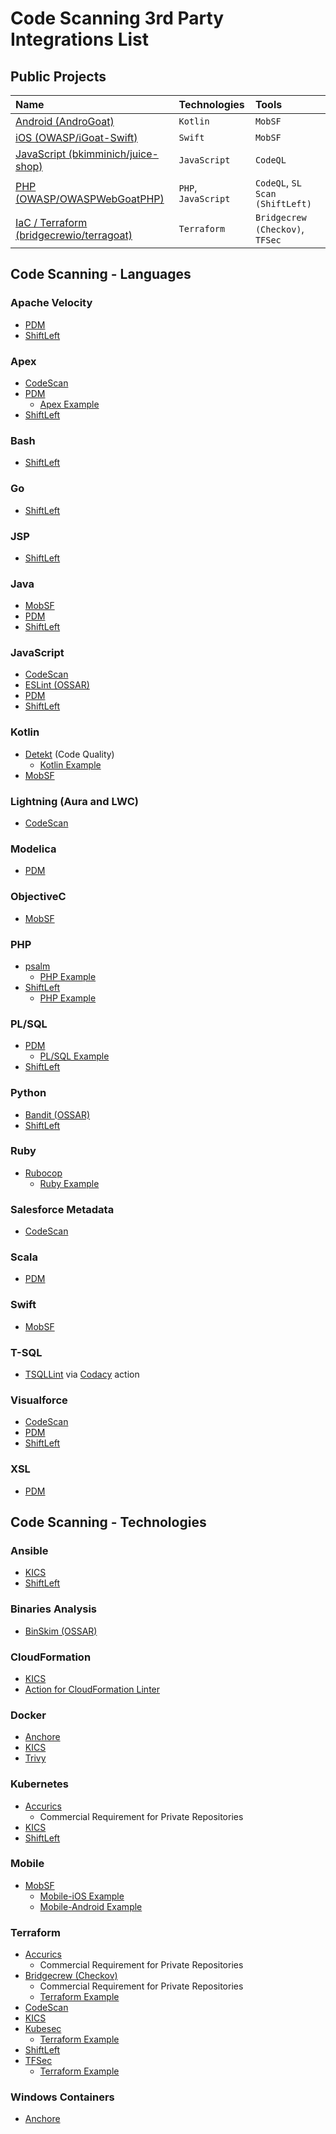 # Code Scanning 3rd Party Integrations List

## Public Projects

| Name                                                                                               | Technologies        | Tools                           |
| :------------------------------------------------------------------------------------------------- | :------------------ | :------------------------------ |
| [Android (AndroGoat)](https://github.com/octodemo/advance-security-mobile-android/)                | `Kotlin`            | `MobSF`                         |
| [iOS (OWASP/iGoat-Swift)](https://github.com/octodemo/advance-security-mobile-ios)                 | `Swift`             | `MobSF`                         |
| [JavaScript (bkimminich/juice-shop)](https://github.com/bkimminich/juice-shop)                     | `JavaScript`        | `CodeQL`                        |
| [PHP (OWASP/OWASPWebGoatPHP)](https://github.com/octodemo/advance-security-php)                    | `PHP`, `JavaScript` | `CodeQL`, `SL Scan (ShiftLeft)` |
| [IaC / Terraform (bridgecrewio/terragoat)](https://github.com/octodemo/advance-security-terraform) | `Terraform`         | `Bridgecrew (Checkov)`, `TFSec` |

## Code Scanning - Languages

### Apache Velocity

- [PDM](https://github.com/pmd/pmd)
- [ShiftLeft](https://github.com/ShiftLeftSecurity/scan-action)

### Apex

- [CodeScan](https://github.com/codescan-io/codescan-scanner-action)
- [PDM](https://github.com/pmd/pmd)
  - [Apex Example](https://github.com/Moose0621/apex-recipes/blob/main/.github/workflows/pmd-apex.yml)
- [ShiftLeft](https://github.com/ShiftLeftSecurity/scan-action)

### Bash

- [ShiftLeft](https://github.com/ShiftLeftSecurity/scan-action)

### Go

- [ShiftLeft](https://github.com/ShiftLeftSecurity/scan-action)

### JSP

- [ShiftLeft](https://github.com/ShiftLeftSecurity/scan-action)

### Java

- [MobSF](https://github.com/MobSF/Mobile-Security-Framework-MobSF)
- [PDM](https://github.com/pmd/pmd)
- [ShiftLeft](https://github.com/ShiftLeftSecurity/scan-action)

### JavaScript

- [CodeScan](https://github.com/codescan-io/codescan-scanner-action)
- [ESLint (OSSAR)](https://github.com/github/ossar-action)
- [PDM](https://github.com/pmd/pmd)
- [ShiftLeft](https://github.com/ShiftLeftSecurity/scan-action)

### Kotlin

- [Detekt](https://github.com/detekt/detekt) (Code Quality)
  - [Kotlin Example](https://github.com/octodemo/KotlinGoat/blob/master/.github/workflows/detekt-analysis.yml)
- [MobSF](https://github.com/MobSF/Mobile-Security-Framework-MobSF)

### Lightning (Aura and LWC)

- [CodeScan](https://github.com/codescan-io/codescan-scanner-action)

### Modelica

- [PDM](https://github.com/pmd/pmd)

### ObjectiveC

- [MobSF](https://github.com/MobSF/Mobile-Security-Framework-MobSF)

### PHP

- [psalm](https://github.com/psalm/psalm-github-security-scan)
  - [PHP Example](https://github.com/psalm/psalm-github-security-scan#psalm-github-security-scan)
- [ShiftLeft](https://github.com/ShiftLeftSecurity/scan-action)
  - [PHP Example](https://github.com/octodemo/advance-security-php)

### PL/SQL

- [PDM](https://github.com/pmd/pmd)
  - [PL/SQL Example](https://github.com/Moose0621/sql-project/blob/master/.github/workflows/pmd-plsql.yml)
- [ShiftLeft](https://github.com/ShiftLeftSecurity/scan-action)

### Python

- [Bandit (OSSAR)](https://github.com/github/ossar-action)
- [ShiftLeft](https://github.com/ShiftLeftSecurity/scan-action)

### Ruby

- [Rubocop](https://github.com/arthurnn/code-scanning-rubocop)
  - [Ruby Example](https://github.com/arthurnn/code-scanning-rubocop#action-installation)

### Salesforce Metadata

- [CodeScan](https://github.com/codescan-io/codescan-scanner-action)

### Scala

- [PDM](https://github.com/pmd/pmd)

### Swift

- [MobSF](https://github.com/MobSF/Mobile-Security-Framework-MobSF)

### T-SQL

- [TSQLLint](https://github.com/tsqllint/tsqllint) via [Codacy](https://github.com/codacy/codacy-analysis-cli-action) action

### Visualforce

- [CodeScan](https://github.com/codescan-io/codescan-scanner-action)
- [PDM](https://github.com/pmd/pmd)
- [ShiftLeft](https://github.com/ShiftLeftSecurity/scan-action)

### XSL

- [PDM](https://github.com/pmd/pmd)


## Code Scanning - Technologies
<!-- TODO: Do we hide competitors tools? And if so, under what requirements/conditions? -->

### Ansible

- [KICS](https://github.com/Checkmarx/kics)
- [ShiftLeft](https://github.com/ShiftLeftSecurity/scan-action)

### Binaries Analysis

- [BinSkim (OSSAR)](https://github.com/github/ossar-action)

### CloudFormation

- [KICS](https://github.com/Checkmarx/kics)
- [Action for CloudFormation Linter](https://github.com/ScottBrenner/cfn-lint-action)

### Docker

- [Anchore](https://github.com/anchore/scan-action)
- [KICS](https://github.com/Checkmarx/kics)
- [Trivy](https://github.com/aquasecurity/trivy-action)

### Kubernetes

- [Accurics](https://github.com/accurics/accurics-action)
  - Commercial Requirement for Private Repositories
- [KICS](https://github.com/Checkmarx/kics)
- [ShiftLeft](https://github.com/ShiftLeftSecurity/scan-action)

### Mobile

- [MobSF](https://github.com/MobSF/Mobile-Security-Framework-MobSF)
  - [Mobile-iOS Example](https://github.com/Moose0621/iGoat-Swift)
  - [Mobile-Android Example](https://github.com/octodemo/advance-security-mobile-android)

### Terraform

- [Accurics](https://github.com/accurics/accurics-action)
  - Commercial Requirement for Private Repositories
- [Bridgecrew (Checkov)](https://github.com/bridgecrewio/checkov)
  - Commercial Requirement for Private Repositories
  - [Terraform Example](https://github.com/octodemo/advance-security-terraform/blob/master/.github/workflows/bridgecrew-action.yml)
- [CodeScan](https://github.com/codescan-io/codescan-scanner-action)
- [KICS](https://github.com/Checkmarx/kics)
- [Kubesec](https://github.com/controlplaneio/kubesec-action)
  - [Terraform Example](https://github.com/controlplaneio/kubesec-action#using-kubesec-with-github-code-scanning)
- [ShiftLeft](https://github.com/ShiftLeftSecurity/scan-action)
- [TFSec](https://github.com/tfsec/tfsec)
  - [Terraform Example](https://github.com/octodemo/advance-security-terraform/blob/master/.github/workflows/tfsec-action.yml)

### Windows Containers

- [Anchore](https://github.com/anchore/scan-action)
